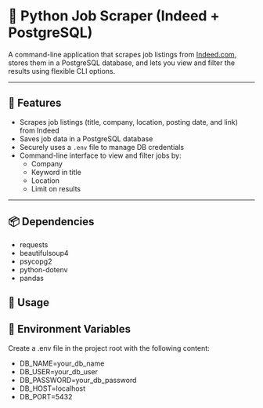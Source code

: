 # 🧰 Python Job Scraper (Indeed + PostgreSQL)

A command-line application that scrapes job listings from [Indeed.com](https://www.indeed.com), stores them in a PostgreSQL database, and lets you view and filter the results using flexible CLI options.

---

## 📌 Features

- Scrapes job listings (title, company, location, posting date, and link) from Indeed
- Saves job data in a PostgreSQL database
- Securely uses a `.env` file to manage DB credentials
- Command-line interface to view and filter jobs by:
  - Company
  - Keyword in title
  - Location
  - Limit on results

---

## 📦 Dependencies 

- requests
- beautifulsoup4
- psycopg2
- python-dotenv
- pandas


## 🚀 Usage

## 🔐 Environment Variables

Create a .env file in the project root with the following content:

- DB_NAME=your_db_name
- DB_USER=your_db_user
- DB_PASSWORD=your_db_password
- DB_HOST=localhost
- DB_PORT=5432
